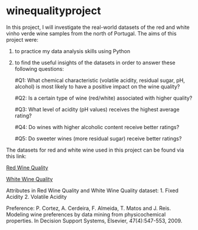 # winequalityproject
In this project, I will investigate the real-world datasets of the red and white vinho verde wine samples from the north of Portugal.
The aims of this project were:
1) to practice my data analysis skills using Python
2) to find the useful insights of the datasets in order to answer these following questions:
    
    #Q1: What chemical characteristic (volatile acidity, residual sugar, pH, alcohol) is most likely to have a positive impact on the wine quality?
    
    #Q2: Is a certain type of wine (red/white) associated with higher quality?
    
    #Q3: What level of acidity (pH values) receives the highest average rating?
    
    #Q4: Do wines with higher alcoholic content receive better ratings?
    
    #Q5: Do sweeter wines (more residual sugar) receive better ratings?

The datasets for red and white wine used in this project can be found via this link:

[Red Wine Quality](https://www.kaggle.com/uciml/red-wine-quality-cortez-et-al-2009)

[White Wine Quality](https://www.kaggle.com/piyushagni5/white-wine-quality)


Attributes in Red Wine Quality and White Wine Quality dataset:
    1. Fixed Acidity
    2. Volatile Acidity



Preference:
P. Cortez, A. Cerdeira, F. Almeida, T. Matos and J. Reis.
Modeling wine preferences by data mining from physicochemical properties. In Decision Support Systems, Elsevier, 47(4):547-553, 2009.
